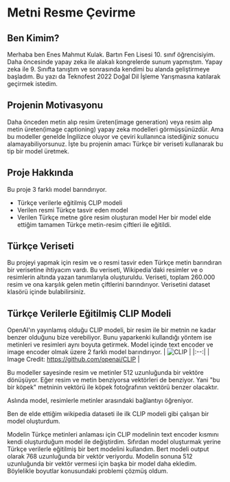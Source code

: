 # Metni Resme Çevirme

## Ben Kimim?
Merhaba ben Enes Mahmut Kulak. Bartın Fen Lisesi 10. sınıf öğrencisiyim. Daha öncesinde yapay zeka ile alakalı kongrelerde sunum yapmıştım. Yapay zeka ile 9. Sınıfta tanıştım ve sonrasında kendimi bu alanda geliştirmeye başladım. Bu yazı da Teknofest 2022 Doğal Dil İşleme Yarışmasına katılarak geçirmek istedim.
## Projenin Motivasyonu
Daha önceden metin alıp resim üreten(image generation) veya resim alıp metin üreten(image captioning) yapay zeka modelleri görmüşsünüzdür. Ama bu modeller genelde İngilizce oluyor ve çeviri kullanınca istediğiniz sonucu alamayabiliyorsunuz.
İşte bu projenin amacı Türkçe bir veriseti kullanarak bu tip bir model üretmek.
## Proje Hakkında
Bu proje 3 farklı model barındırıyor.
- Türkçe verilerle eğitilmiş CLIP modeli
- Verilen resmi Türkçe tasvir eden model
- Verilen Türkçe metne göre resim oluşturan model
Her bir model elde ettiğim tamamen Türkçe metin-resim çiftleri ile eğitildi.

## Türkçe Veriseti
Bu projeyi yapmak için resim ve o resmi tasvir eden Türkçe metin barındıran bir verisetine ihtiyacım vardı. Bu veriseti, Wikipedia'daki resimler ve o resimlerin altında yazan tanımlarıyla oluşturuldu. Veriseti, toplam 260.000 resim ve ona karşılık gelen metin çiftlerini barındırıyor.
Verisetini dataset klasörü içinde bulabilirsiniz.

## Türkçe Verilerle Eğitilmiş CLIP Modeli
OpenAI'ın yayınlamış olduğu CLIP modeli, bir resim ile bir metnin ne kadar benzer olduğunu bize verebiliyor. Bunu yaparkenki kullandığı yöntem ise metinleri ve resimleri aynı boyuta getirmek. Model içinde text encoder ve image encoder olmak üzere 2 farklı model barındırıyor. 
| ![CLIP](https://raw.githubusercontent.com/mlfoundations/open_clip/main/docs/CLIP.png) |
|:--:|
| Image Credit: https://github.com/openai/CLIP |

Bu modeller sayesinde resim ve metinler 512 uzunluğunda bir vektöre dönüşüyor. Eğer resim ve metin benziyorsa vektörleri de benziyor. Yani "bu bir köpek" metninin vektörü ile köpek fotoğrafının vektörü benzer olacaktır.

Aslında model, resimlerle metinler arasındaki bağlantıyı öğreniyor.

Ben de elde ettiğim wikipedia dataseti ile ilk CLIP modeli gibi çalışan bir model oluşturdum. 

Modelin Türkçe metinleri anlaması için CLIP modelinin text encoder kısmını kendi oluşturduğum model ile değiştirdim. Sıfırdan model oluşturmak yerine Türkçe verilerle eğitilmiş bir bert modelini kullandım. Bert modeli output olarak 768 uzunluğunda bir vektör veriyordu. Modelin sonuna 512 uzunluğunda bir vektör vermesi için başka bir model daha ekledim. Böylelikle boyutlar konusundaki problemi çözmüş oldum.
